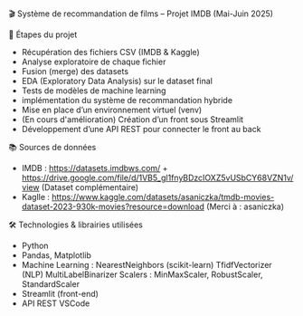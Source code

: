 🎬 Système de recommandation de films – Projet IMDB (Mai-Juin 2025)

🔄 Étapes du projet
- Récupération des fichiers CSV (IMDB & Kaggle)
- Analyse exploratoire de chaque fichier
- Fusion (merge) des datasets
- EDA (Exploratory Data Analysis) sur le dataset final
- Tests de modèles de machine learning
- implémentation du système de recommandation hybride
- Mise en place d’un environnement virtuel (venv)
- (En cours d'amélioration) Création d’un front sous Streamlit
- Développement d’une API REST pour connecter le front au back

📚 Sources de données
- IMDB : https://datasets.imdbws.com/  +  https://drive.google.com/file/d/1VB5_gl1fnyBDzcIOXZ5vUSbCY68VZN1v/view (Dataset complémentaire)
- Kaglle : https://www.kaggle.com/datasets/asaniczka/tmdb-movies-dataset-2023-930k-movies?resource=download      (Merci à : asaniczka)

🛠️ Technologies & librairies utilisées
- Python
- Pandas, Matplotlib
- Machine Learning :
    NearestNeighbors (scikit-learn)
    TfidfVectorizer (NLP)
    MultiLabelBinarizer
    Scalers : MinMaxScaler, RobustScaler, StandardScaler
- Streamlit (front-end)
- API REST
VSCode
